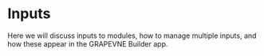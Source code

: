 # Inputs

Here we will discuss inputs to modules, how to manage multiple inputs, and how
these appear in the GRAPEVNE Builder app.
